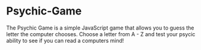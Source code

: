 # Psychic-Game
The Psychic Game is a simple JavaScript game that allows you to guess the letter the computer chooses.
Choose a letter from A - Z and test your psycic ability to see if you can read a computers mind!
